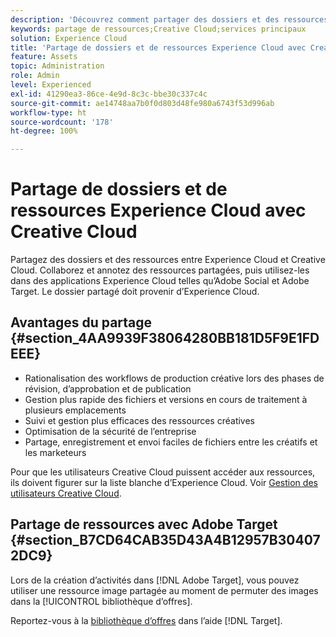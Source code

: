```yaml
---
description: 'Découvrez comment partager des dossiers et des ressources entre Experience Cloud et Creative Cloud. '
keywords: partage de ressources;Creative Cloud;services principaux
solution: Experience Cloud
title: 'Partage de dossiers et de ressources Experience Cloud avec Creative Cloud '
feature: Assets
topic: Administration
role: Admin
level: Experienced
exl-id: 41290ea3-86ce-4e9d-8c3c-bbe30c337c4c
source-git-commit: ae14748aa7b0f0d803d48fe980a6743f53d996ab
workflow-type: ht
source-wordcount: '178'
ht-degree: 100%

---
```


# Partage de dossiers et de ressources Experience Cloud avec Creative Cloud

Partagez des dossiers et des ressources entre Experience Cloud et Creative Cloud. Collaborez et annotez des ressources partagées, puis utilisez-les dans des applications Experience Cloud telles quʼAdobe Social et Adobe Target. Le dossier partagé doit provenir dʼExperience Cloud.

## Avantages du partage {#section_4AA9939F38064280BB181D5F9E1FDEEE}

* Rationalisation des workflows de production créative lors des phases de révision, d’approbation et de publication
* Gestion plus rapide des fichiers et versions en cours de traitement à plusieurs emplacements
* Suivi et gestion plus efficaces des ressources créatives
* Optimisation de la sécurité de l’entreprise
* Partage, enregistrement et envoi faciles de fichiers entre les créatifs et les marketeurs

Pour que les utilisateurs Creative Cloud puissent accéder aux ressources, ils doivent figurer sur la liste blanche d’Experience Cloud. Voir [Gestion des utilisateurs Creative Cloud](t-admin-add-cc-user.md#task_F36D4F1D49B44F09A54F7371810D2752).

## Partage de ressources avec Adobe Target {#section_B7CD64CAB35D43A4B12957B304072DC9}

Lors de la création d’activités dans [!DNL Adobe Target], vous pouvez utiliser une ressource image partagée au moment de permuter des images dans la [!UICONTROL bibliothèque d’offres].

Reportez-vous à la [bibliothèque d’offres](https://experienceleague.adobe.com/docs/target/using/experiences/offers/manage-content.html?lang=fr) dans l’aide [!DNL Target].
